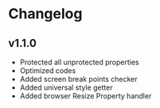 # Changelog

## v1.1.0
- Protected all unprotected properties
- Optimized codes
- Added screen break points checker
- Added universal style getter
- Added browser Resize Property handler
